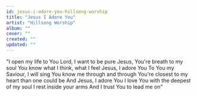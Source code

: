 ```yaml
---
id: jesus-i-adore-you-hillsong-worship
title: "Jesus I Adore You"
artist: "Hillsong Worship"
album: ""
cover: ""
created: ""
updated: ""
---
```


"I open my life to You
Lord, I want to be pure
Jesus, You're breath to my soul
You know what I think, what I feel
Jesus, I adore You
To You my Saviour, I will sing
You know me through and through
You're closest to my heart than one could be
And Jesus, I adore You
I love You with the deepest of my soul
I rest inside your arms
And I trust You to lead me on"
